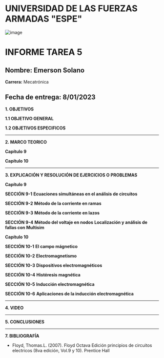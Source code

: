 # UNIVERSIDAD DE LAS FUERZAS ARMADAS "ESPE"
![image](https://user-images.githubusercontent.com/116772918/200762591-a164d8db-c02e-4269-8bb4-0bc4c810d79f.png)

# INFORME TAREA 5

**Nombre:** Emerson Solano
-
**Carrera:** Mecatrónica

**Fecha de entrega:** 8/01/2023
--------------------------------------------------------------------------------------------------------------------------------------------------------------------------------------------------------------------------------------------------------------------
**1. OBJETIVOS**

**1.1  OBJETIVO GENERAL**

**1.2  OBJETIVOS ESPECIFICOS**


--------------------------------------------------------------------------------------------------------------------------------------------------------------------------------------------------------------------------------------------------------------------

**2. MARCO TEORICO**

**Capítulo 9**


**Capítulo 10**



--------------------------------------------------------------------------------------------------------------------------------------------------------------------------------------------------------------------------------------------------------------------

**3. EXPLICACIÓN Y RESOLUCIÓN DE EJERCICIOS O PROBLEMAS**

**Capítulo 9**

**SECCIÓN 9-1**
**Ecuaciones simultáneas en el análisis de circuitos**

**SECCIÓN 9-2**
**Método de la corriente en ramas**

**SECCIÓN 9-3**
**Método de la corriente en lazos**

**SECCIÓN 9-4**
**Método del voltaje en nodos**
**Localización y análisis de fallas con Multisim**

**Capítulo 10**

**SECCIÓN 10-1**
**El campo mágnetico**

**SECCIÓN 10-2**
**Electromagnetismo**

**SECCIÓN 10-3**
**Dispositivos electromagnéticos**

**SECCIÓN 10-4**
**Histéresis magnética**

**SECCIÓN 10-5**
**Inducción electromagnética**

**SECCIÓN 10-6**
**Aplicaciones de la inducción electromagnética**

--------------------------------------------------------------------------------------------------------------------------------------------------------------------------------------------------------------------------------------------------------------------

**4. VIDEO**

--------------------------------------------------------------------------------------------------------------------------------------------------------------------------------------------------------------------------------------------------------------------

**5. CONCLUSIONES**


--------------------------------------------------------------------------------------------------------------------------------------------------------------------------------------------------------------------------------------------------------------------

**7. BIBLIOGRAFÍA**

* Floyd, Thomas.L. (2007). Floyd Octava Edición principios de circuitos electricos (8va edición, Vol.9 y 10). Prentice Hall

